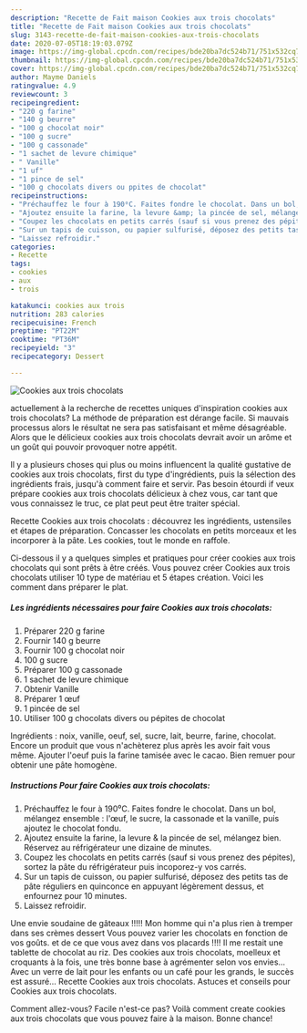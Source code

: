 ```yaml
---
description: "Recette de Fait maison Cookies aux trois chocolats"
title: "Recette de Fait maison Cookies aux trois chocolats"
slug: 3143-recette-de-fait-maison-cookies-aux-trois-chocolats
date: 2020-07-05T18:19:03.079Z
image: https://img-global.cpcdn.com/recipes/bde20ba7dc524b71/751x532cq70/cookies-aux-trois-chocolats-photo-principale-de-la-recette.jpg
thumbnail: https://img-global.cpcdn.com/recipes/bde20ba7dc524b71/751x532cq70/cookies-aux-trois-chocolats-photo-principale-de-la-recette.jpg
cover: https://img-global.cpcdn.com/recipes/bde20ba7dc524b71/751x532cq70/cookies-aux-trois-chocolats-photo-principale-de-la-recette.jpg
author: Mayme Daniels
ratingvalue: 4.9
reviewcount: 3
recipeingredient:
- "220 g farine"
- "140 g beurre"
- "100 g chocolat noir"
- "100 g sucre"
- "100 g cassonade"
- "1 sachet de levure chimique"
- " Vanille"
- "1 uf"
- "1 pince de sel"
- "100 g chocolats divers ou ppites de chocolat"
recipeinstructions:
- "Préchauffez le four à 190⁰C. Faites fondre le chocolat. Dans un bol, mélangez ensemble : l&#39;œuf, le sucre, la cassonade et la vanille, puis ajoutez le chocolat fondu."
- "Ajoutez ensuite la farine, la levure &amp; la pincée de sel, mélangez bien. Réservez au réfrigérateur une dizaine de minutes."
- "Coupez les chocolats en petits carrés (sauf si vous prenez des pépites), sortez la pâte du réfrigérateur puis incoporez-y vos carrés."
- "Sur un tapis de cuisson, ou papier sulfurisé, déposez des petits tas de pâte réguliers en quinconce en appuyant légèrement dessus, et enfournez pour 10 minutes."
- "Laissez refroidir."
categories:
- Recette
tags:
- cookies
- aux
- trois

katakunci: cookies aux trois 
nutrition: 283 calories
recipecuisine: French
preptime: "PT22M"
cooktime: "PT36M"
recipeyield: "3"
recipecategory: Dessert

---
```



![Cookies aux trois chocolats](https://img-global.cpcdn.com/recipes/bde20ba7dc524b71/751x532cq70/cookies-aux-trois-chocolats-photo-principale-de-la-recette.jpg)

actuellement à la recherche de recettes uniques d'inspiration cookies aux trois chocolats? La méthode de préparation est dérange facile. Si mauvais processus alors le résultat ne sera pas satisfaisant et même désagréable. Alors que le délicieux cookies aux trois chocolats devrait avoir un arôme et un goût qui pouvoir provoquer notre appétit.

Il y a plusieurs choses qui plus ou moins influencent la qualité gustative de cookies aux trois chocolats, first du type d'ingrédients, puis la sélection des ingrédients frais, jusqu'à comment faire et servir. Pas besoin étourdi if veux prépare cookies aux trois chocolats délicieux à chez vous, car tant que vous connaissez le truc, ce plat peut peut être traiter spécial.

Recette Cookies aux trois chocolats : découvrez les ingrédients, ustensiles et étapes de préparation. Concasser les chocolats en petits morceaux et les incorporer à la pâte. Les cookies, tout le monde en raffole.


Ci-dessous il y a quelques simples et pratiques pour créer cookies aux trois chocolats qui sont prêts à être créés. Vous pouvez créer Cookies aux trois chocolats utiliser 10 type de matériau et 5 étapes création. Voici les comment dans préparer le plat.

<!--inarticleads1-->

##### Les ingrédients nécessaires pour faire Cookies aux trois chocolats:

1. Préparer 220 g farine
1. Fournir 140 g beurre
1. Fournir 100 g chocolat noir
1.  100 g sucre
1. Préparer 100 g cassonade
1.  1 sachet de levure chimique
1. Obtenir  Vanille
1. Préparer 1 œuf
1.  1 pincée de sel
1. Utiliser 100 g chocolats divers ou pépites de chocolat


Ingrédients : noix, vanille, oeuf, sel, sucre, lait, beurre, farine, chocolat. Encore un produit que vous n&#39;achèterez plus après les avoir fait vous même. Ajouter l&#39;oeuf puis la farine tamisée avec le cacao. Bien remuer pour obtenir une pâte homogène. 

<!--inarticleads2-->

##### Instructions Pour faire Cookies aux trois chocolats:

1. Préchauffez le four à 190⁰C. Faites fondre le chocolat. Dans un bol, mélangez ensemble : l&#39;œuf, le sucre, la cassonade et la vanille, puis ajoutez le chocolat fondu.
1. Ajoutez ensuite la farine, la levure &amp; la pincée de sel, mélangez bien. Réservez au réfrigérateur une dizaine de minutes.
1. Coupez les chocolats en petits carrés (sauf si vous prenez des pépites), sortez la pâte du réfrigérateur puis incoporez-y vos carrés.
1. Sur un tapis de cuisson, ou papier sulfurisé, déposez des petits tas de pâte réguliers en quinconce en appuyant légèrement dessus, et enfournez pour 10 minutes.
1. Laissez refroidir.


Une envie soudaine de gâteaux !!!!! Mon homme qui n&#39;a plus rien à tremper dans ses crèmes dessert Vous pouvez varier les chocolats en fonction de vos goûts. et de ce que vous avez dans vos placards !!!! Il me restait une tablette de chocolat au riz. Des cookies aux trois chocolats, moelleux et croquants à la fois, une très bonne base à agrémenter selon vos envies… Avec un verre de lait pour les enfants ou un café pour les grands, le succès est assuré… Recette Cookies aux trois chocolats. Astuces et conseils pour Cookies aux trois chocolats. 


Comment allez-vous? Facile n'est-ce pas? Voilà comment create cookies aux trois chocolats que vous pouvez faire à la maison. Bonne chance!
